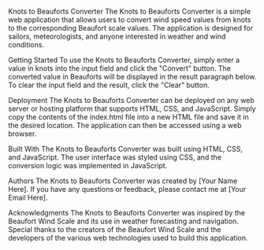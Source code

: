Knots to Beauforts Converter
The Knots to Beauforts Converter is a simple web application that allows users to convert wind speed values from knots to the corresponding Beaufort scale values. The application is designed for sailors, meteorologists, and anyone interested in weather and wind conditions.

Getting Started
To use the Knots to Beauforts Converter, simply enter a value in knots into the input field and click the "Convert" button. The converted value in Beauforts will be displayed in the result paragraph below. To clear the input field and the result, click the "Clear" button.

Deployment
The Knots to Beauforts Converter can be deployed on any web server or hosting platform that supports HTML, CSS, and JavaScript. Simply copy the contents of the index.html file into a new HTML file and save it in the desired location. The application can then be accessed using a web browser.

Built With
The Knots to Beauforts Converter was built using HTML, CSS, and JavaScript. The user interface was styled using CSS, and the conversion logic was implemented in JavaScript.

Authors
The Knots to Beauforts Converter was created by [Your Name Here]. If you have any questions or feedback, please contact me at [Your Email Here].

Acknowledgments
The Knots to Beauforts Converter was inspired by the Beaufort Wind Scale and its use in weather forecasting and navigation. Special thanks to the creators of the Beaufort Wind Scale and the developers of the various web technologies used to build this application.
